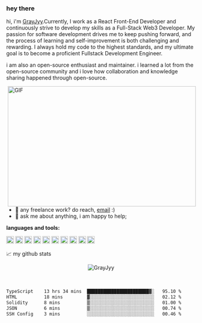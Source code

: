 ### hey there 

hi, i'm [GrayJyy](https://github.com/GrayJyy).Currently, I work as a React Front-End Developer and continuously strive to develop my skills as a Full-Stack Web3 Developer. My passion for software development drives me to keep pushing forward, and the process of learning and self-improvement is both challenging and rewarding. I always hold my code to the highest standards, and my ultimate goal is to become a proficient Fullstack Development Engineer.

i am also an open-source enthusiast and maintainer. i learned a lot from the open-source community and i love how collaboration and knowledge sharing happened through open-source.


  <img align="right" alt="GIF" src="https://github.com/GrayJyy/GrayJyy/blob/master/code.gif?raw=true" width="500" height="320" />

- 💼 any freelance work? do reach, [email](mailto:Gray_Jy@yeah.net) :)
- 💬 ask me about anything, i am happy to help;

**languages and tools:**  

<code><img height="20" src="https://cdn2.iconfinder.com/data/icons/designer-skills/128/code-programming-javascript-software-develop-command-language-512.png" alt="JavaScript"></code>
<code><img height="20" src="https://upload.wikimedia.org/wikipedia/commons/thumb/4/4c/Typescript_logo_2020.svg/1200px-Typescript_logo_2020.svg.png" alt="TypeScript"></code>
<code><img height="20" src="https://cdn0.iconfinder.com/data/icons/logos-brands-in-colors/128/react_color-512.png" alt="React"></code>
<code><img height="20" src="https://www.npmjs.com/npm-avatar/eyJhbGciOiJIUzI1NiIsInR5cCI6IkpXVCJ9.eyJhdmF0YXJVUkwiOiJodHRwczovL3MuZ3JhdmF0YXIuY29tL2F2YXRhci9lZDI1OTU4NzA0MWM1YWI3OWYyNGNiMWUzNDFmMGEzNz9zaXplPTQ5NiZkZWZhdWx0PXJldHJvIn0.hLdG6hXQE4Dfil6090lrDEuGdsHbfQUijpy5RvzXjSg" alt="nestjs"></code>
<code><img height="20" src="https://cdn3.iconfinder.com/data/icons/social-media-2169/24/social_media_social_media_logo_docker-512.png" alt="docker"></code>
<code><img height="20" src="https://cdn1.iconfinder.com/data/icons/programing-development-8/24/nginx_logo-128.png" alt="nginx"></code>
<code><img height="20" src="https://cdn1.iconfinder.com/data/icons/programing-development-8/24/mysql_logo-1024.png" alt="mysql"></code>
<code><img height="20" src="https://cdn2.iconfinder.com/data/icons/web-development-pins/137/mongo_pin-512.png" alt="mongodb"></code>
<code><img height="20" src="https://cdn0.iconfinder.com/data/icons/blockchain-classic/256/Ethereum-512.png" alt="Solidity"></code>
<code><img height="20" src="https://cdn4.iconfinder.com/data/icons/logos-and-brands/512/141_Git_logo_logos-512.png" alt="git"></code>




📈 my github stats

<p align="center"> <img src="https://github-readme-stats.vercel.app/api?username=GrayJyy&show_icons=true&theme=gotham" alt="GrayJyy" />
<br />
<br />
<br />
<!--START_SECTION:waka-->

```txt
TypeScript    13 hrs 34 mins  ███████████████████████▓░   95.10 %
HTML          18 mins         ▓░░░░░░░░░░░░░░░░░░░░░░░░   02.12 %
Solidity      8 mins          ▒░░░░░░░░░░░░░░░░░░░░░░░░   01.00 %
JSON          6 mins          ▒░░░░░░░░░░░░░░░░░░░░░░░░   00.74 %
SSH Config    3 mins          ░░░░░░░░░░░░░░░░░░░░░░░░░   00.46 %
```

<!--END_SECTION:waka-->



